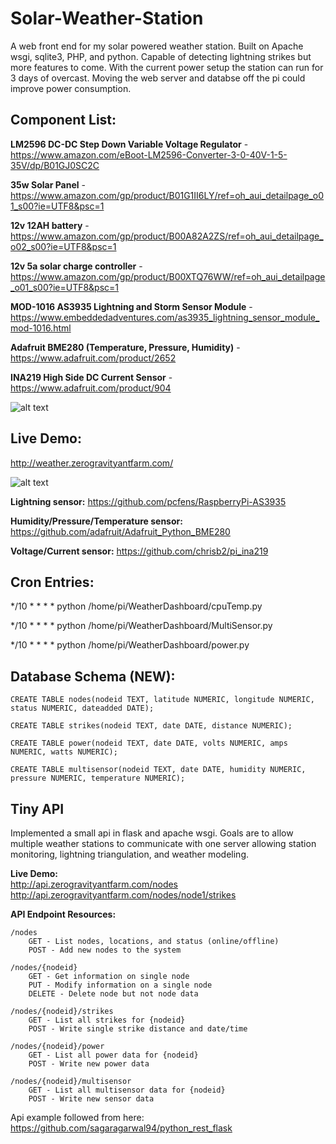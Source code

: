# Solar-Weather-Station


A web front end for my solar powered weather station. Built on Apache wsgi, sqlite3, PHP, and python. Capable of detecting lightning strikes but more features to come. With the current power setup the station can run for 3 days of overcast. Moving the web server and databse off the pi could improve power consumption.


## Component List:
 **LM2596 DC-DC Step Down Variable Voltage Regulator** - https://www.amazon.com/eBoot-LM2596-Converter-3-0-40V-1-5-35V/dp/B01GJ0SC2C
 
 **35w Solar Panel** - https://www.amazon.com/gp/product/B01G1II6LY/ref=oh_aui_detailpage_o01_s00?ie=UTF8&psc=1
 
 **12v 12AH battery** - https://www.amazon.com/gp/product/B00A82A2ZS/ref=oh_aui_detailpage_o02_s00?ie=UTF8&psc=1
 
 **12v 5a solar charge controller** - https://www.amazon.com/gp/product/B00XTQ76WW/ref=oh_aui_detailpage_o01_s00?ie=UTF8&psc=1
 
 **MOD-1016 AS3935 Lightning and Storm Sensor Module** - https://www.embeddedadventures.com/as3935_lightning_sensor_module_mod-1016.html
 
 **Adafruit BME280 (Temperature, Pressure, Humidity)** - https://www.adafruit.com/product/2652
 
 **INA219 High Side DC Current Sensor** - https://www.adafruit.com/product/904

![alt text](https://i.imgur.com/kkbUGGT.png)




## Live Demo: 
http://weather.zerogravityantfarm.com/

![alt text](http://i.imgur.com/h6EX04n.png)

**Lightning sensor:** https://github.com/pcfens/RaspberryPi-AS3935

**Humidity/Pressure/Temperature sensor:** https://github.com/adafruit/Adafruit_Python_BME280

**Voltage/Current sensor:** https://github.com/chrisb2/pi_ina219


## Cron Entries:
*/10 * * * * python /home/pi/WeatherDashboard/cpuTemp.py

*/10 * * * * python /home/pi/WeatherDashboard/MultiSensor.py

*/10 * * * * python /home/pi/WeatherDashboard/power.py



## Database Schema (NEW):
```
CREATE TABLE nodes(nodeid TEXT, latitude NUMERIC, longitude NUMERIC, status NUMERIC, dateadded DATE);
		
CREATE TABLE strikes(nodeid TEXT, date DATE, distance NUMERIC);

CREATE TABLE power(nodeid TEXT, date DATE, volts NUMERIC, amps NUMERIC, watts NUMERIC);

CREATE TABLE multisensor(nodeid TEXT, date DATE, humidity NUMERIC, pressure NUMERIC, temperature NUMERIC);
```



## Tiny API

Implemented a small api in flask and apache wsgi. Goals are to allow multiple weather stations to communicate with one server allowing station monitoring, lightning triangulation, and weather modeling. 

**Live Demo:** <br />
http://api.zerogravityantfarm.com/nodes <br />
http://api.zerogravityantfarm.com/nodes/node1/strikes <br />

**API Endpoint Resources:**

	/nodes
		GET - List nodes, locations, and status (online/offline)
		POST - Add new nodes to the system
	
	/nodes/{nodeid}
		GET - Get information on single node
		PUT - Modify information on a single node
		DELETE - Delete node but not node data
		
	/nodes/{nodeid}/strikes
		GET - List all strikes for {nodeid}
		POST - Write single strike distance and date/time
		
	/nodes/{nodeid}/power
		GET - List all power data for {nodeid}
		POST - Write new power data 
		
	/nodes/{nodeid}/multisensor
		GET - List all multisensor data for {nodeid}
		POST - Write new sensor data

Api example followed from here: https://github.com/sagaragarwal94/python_rest_flask
